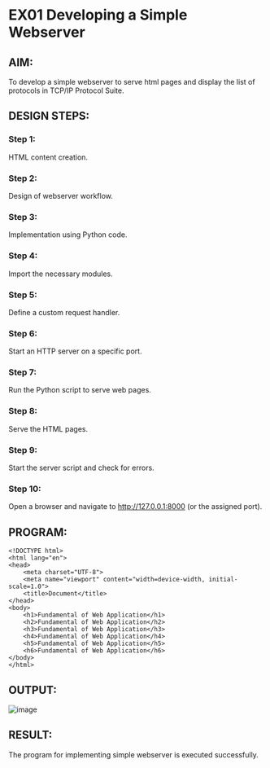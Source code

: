 # EX01 Developing a Simple Webserver
## AIM:
To develop a simple webserver to serve html pages and display the list of protocols in TCP/IP Protocol Suite.

## DESIGN STEPS:
### Step 1: 
HTML content creation.

### Step 2:
Design of webserver workflow.

### Step 3:
Implementation using Python code.

### Step 4:
Import the necessary modules.

### Step 5:
Define a custom request handler.

### Step 6:
Start an HTTP server on a specific port.

### Step 7:
Run the Python script to serve web pages.

### Step 8:
Serve the HTML pages.

### Step 9:
Start the server script and check for errors.

### Step 10:
Open a browser and navigate to http://127.0.0.1:8000 (or the assigned port).

## PROGRAM:
```
<!DOCTYPE html>
<html lang="en">
<head>
    <meta charset="UTF-8">
    <meta name="viewport" content="width=device-width, initial-scale=1.0">
    <title>Document</title>
</head>
<body>
    <h1>Fundamental of Web Application</h1>
    <h2>Fundamental of Web Application</h2>
    <h3>Fundamental of Web Application</h3>
    <h4>Fundamental of Web Application</h4>
    <h5>Fundamental of Web Application</h5>
    <h6>Fundamental of Web Application</h6>
</body>
</html>
```


## OUTPUT:
![image](https://github.com/user-attachments/assets/2218d205-1a9c-4e84-bec0-06b988bfe98e)


## RESULT:
The program for implementing simple webserver is executed successfully.
